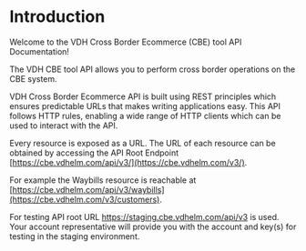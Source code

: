 # Introduction

Welcome to the VDH Cross Border Ecommerce (CBE) tool API Documentation! 

The VDH CBE tool API allows you to perform cross border operations on the CBE system.

VDH Cross Border Ecommerce API is built using REST principles which ensures predictable URLs that makes writing applications easy. 
This API follows HTTP rules, enabling a wide range of HTTP clients which can be used to interact with the API.

Every resource is exposed as a URL. The URL of each resource can be obtained by accessing the API Root Endpoint [https://cbe.vdhelm.com/api/v3/](https://cbe.vdhelm.com/v3/).

For example the Waybills resource is reachable at [https://cbe.vdhelm.com/api/v3/waybills](https://cbe.vdhelm.com/v3/customers).

<aside class="notice">
  For testing API root URL <a href="https://staging.cbe.vdhelm.com/api/v3">https://staging.cbe.vdhelm.com/api/v3</a> is used. Your account representative will provide you with the account and key(s) for testing in the staging environment.
</aside>
